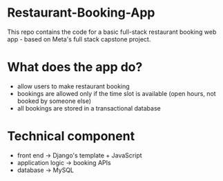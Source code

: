 # Restaurant-Booking-App
This repo contains the code for a basic full-stack restaurant booking web app - based on Meta's full stack capstone project.

# What does the app do?
- allow users to make restaurant booking
- bookings are allowed only if the time slot is available (open hours, not booked by someone else)
- all bookings are stored in a transactional database

# Technical component
- front end -> Django's template + JavaScript
- application logic -> booking APIs
- database -> MySQL
